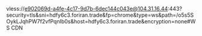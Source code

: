 vless://e902069d-a4fe-4c17-9d7b-6dec144c043e@104.31.16.44:443?security=tls&sni=hdfy6c3.foriran.trade&fp=chrome&type=ws&path=/o5s5SOykLJqhPW7f2vfPqnIb0s&host=hdfy6c3.foriran.trade&encryption=none#WS CDN
